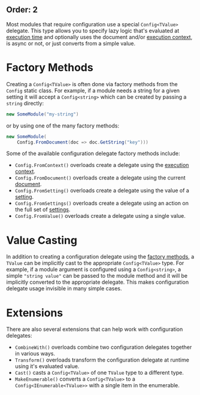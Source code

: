 Order: 2
---
Most modules that require configuration use a special `Config<TValue>` delegate. This type allows you to specify lazy logic that's evaluated at [execution time](xref:execution) and optionally uses the document and/or [execution context](xref:execution#execution-context), is async or not, or just converts from a simple value.

# Factory Methods

Creating a `Config<TValue>` is often done via factory methods from the `Config` static class. For example, if a module needs a string for a given setting it will accept a `Config<string>` which can be created by passing a `string` directly:

``` csharp
new SomeModule("my-string")
```

or by using one of the many factory methods:

``` csharp
new SomeModule(
    Config.FromDocument(doc => doc.GetString("key")))
```

Some of the available configuration delegate factory methods include:

- `Config.FromContext()` overloads create a delegate using the [execution context](xref:execution-context).
- `Config.FromDocument()` overloads create a delegate using the current [document](xref:documents-and-metadata).
- `Config.FromSetting()` overloads create a delegate using the value of a [setting](xref:settings).
- `Config.FromSettings()` overloads create a delegate using an action on the full set of [settings](xref:settings).
- `Config.FromValue()` overloads create a delegate using a single value.

# Value Casting

In addition to creating a configuration delegate using the [factory methods](#factory-methods), a `TValue` can be implicitly cast to the appropriate `Config<TValue>` type. For example, if a module argument is configured using a `Config<string>`, a simple `"string value"` can be passed to the module method and it will be implicitly converted to the appropriate delegate. This makes configuration delegate usage invisible in many simple cases.

# Extensions

There are also several extensions that can help work with configuration delegates:

- `CombineWith()` overloads combine two configuration delegates together in various ways.
- `Transform()` overloads transform the configuration delegate at runtime using it's evaluated value.
- `Cast()` casts a `Config<TValue>` of one `TValue` type to a different type.
- `MakeEnumerable()` converts a `Config<TValue>` to a `Config<IEnumerable<TValue>>` with a single item in the enumerable.